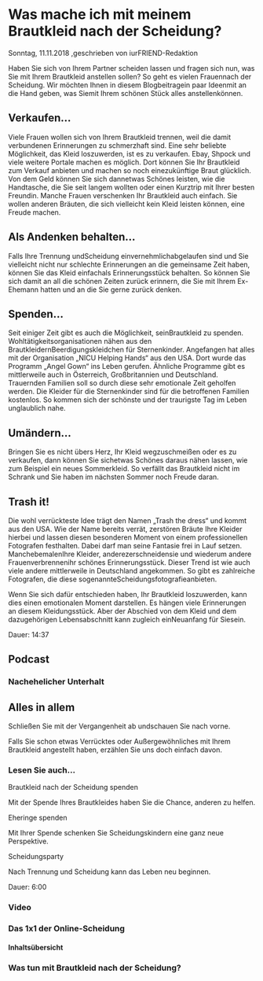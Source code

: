 # Was mache ich mit meinem Brautkleid nach der Scheidung?

Sonntag, 11.11.2018 ,geschrieben von iurFRIEND-Redaktion

Haben Sie sich von Ihrem Partner scheiden lassen und fragen sich nun, was Sie mit Ihrem Brautkleid anstellen sollen? So geht es vielen Frauennach der Scheidung. Wir möchten Ihnen in diesem Blogbeitragein paar Ideenmit an die Hand geben, was Siemit Ihrem schönen Stück alles anstellenkönnen.

## Verkaufen...

Viele Frauen wollen sich von Ihrem Brautkleid trennen, weil die damit verbundenen Erinnerungen zu schmerzhaft sind. Eine sehr beliebte Möglichkeit, das Kleid loszuwerden, ist es zu verkaufen. Ebay, Shpock und viele weitere Portale machen es möglich. Dort können Sie Ihr Brautkleid zum Verkauf anbieten und machen so noch einezukünftige Braut glücklich. Von dem Geld können Sie sich dannetwas Schönes leisten, wie die Handtasche, die Sie seit langem wollten oder einen Kurztrip mit Ihrer besten Freundin. Manche Frauen verschenken Ihr Brautkleid auch einfach. Sie wollen anderen Bräuten, die sich vielleicht kein Kleid leisten können, eine Freude machen.

## Als Andenken behalten...

Falls Ihre Trennung undScheidung einvernehmlichabgelaufen sind und Sie vielleicht nicht nur schlechte Erinnerungen an die gemeinsame Zeit haben, können Sie das Kleid einfachals Erinnerungsstück behalten. So können Sie sich damit an all die schönen Zeiten zurück erinnern, die Sie mit Ihrem Ex-Ehemann hatten und an die Sie gerne zurück denken.

## Spenden...

Seit einiger Zeit gibt es auch die Möglichkeit, seinBrautkleid zu spenden. Wohltätigkeitsorganisationen nähen aus den BrautkleidernBeerdigungskleidchen für Sternenkinder. Angefangen hat alles mit der Organisation „NICU Helping Hands“ aus den USA. Dort wurde das Programm „Angel Gown“ ins Leben gerufen. Ähnliche Programme gibt es mittlerweile auch in Österreich, Großbritannien und Deutschland. Trauernden Familien soll so durch diese sehr emotionale Zeit geholfen werden. Die Kleider für die Sternenkinder sind für die betroffenen Familien kostenlos. So kommen sich der schönste und der traurigste Tag im Leben unglaublich nahe.

## Umändern...

Bringen Sie es nicht übers Herz, Ihr Kleid wegzuschmeißen oder es zu verkaufen, dann können Sie sichetwas Schönes daraus nähen lassen, wie zum Beispiel ein neues Sommerkleid. So verfällt das Brautkleid nicht im Schrank und Sie haben im nächsten Sommer noch Freude daran.

## Trash it!

Die wohl verrückteste Idee trägt den Namen „Trash the dress“ und kommt aus den USA. Wie der Name bereits verrät, zerstören Bräute Ihre Kleider hierbei und lassen diesen besonderen Moment von einem professionellen Fotografen festhalten. Dabei darf man seine Fantasie frei in Lauf setzen. ManchebemalenIhre Kleider, anderezerschneidensie und wiederum andere Frauenverbrennenihr schönes Erinnerungsstück. Dieser Trend ist wie auch viele andere mittlerweile in Deutschland angekommen. So gibt es zahlreiche Fotografen, die diese sogenannteScheidungsfotografieanbieten.

Wenn Sie sich dafür entschieden haben, Ihr Brautkleid loszuwerden, kann dies einen emotionalen Moment darstellen. Es hängen viele Erinnerungen an diesem Kleidungsstück. Aber der Abschied von dem Kleid und dem dazugehörigen Lebensabschnitt kann zugleich einNeuanfang für Siesein.

Dauer: 14:37

## Podcast

### Nachehelicher Unterhalt

## Alles in allem

Schließen Sie mit der Vergangenheit ab undschauen Sie nach vorne.

Falls Sie schon etwas Verrücktes oder Außergewöhnliches mit Ihrem Brautkleid angestellt haben, erzählen Sie uns doch einfach davon.

### Lesen Sie auch...

Brautkleid nach der Scheidung spenden

Mit der Spende Ihres Brautkleides haben Sie die Chance, anderen zu helfen.

Eheringe spenden

Mit Ihrer Spende schenken Sie Scheidungskindern eine ganz neue Perspektive.

Scheidungsparty

Nach Trennung und Scheidung kann das Leben neu beginnen.

Dauer: 6:00

### Video

### Das 1x1 der Online-Scheidung

#### Inhaltsübersicht

### Was tun mit Brautkleid nach der Scheidung?